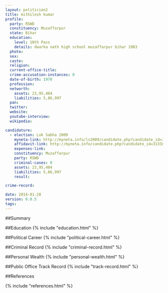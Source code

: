 ```yaml
---
layout: politician2
title: mithilesh kumar
profile: 
  party: RSWD
  constituency: Muzaffarpur
  state: Bihar
  education: 
    level: 10th Pass
    details: dwarka nath high school muzaffarpur bihar 1983
  photo: 
  sex: 
  caste: 
  religion: 
  current-office-title: 
  crime-accusation-instances: 0
  date-of-birth: 1970
  profession: 
  networth: 
    assets: 23,95,484
    liabilities: 5,86,997
  pan: 
  twitter: 
  website: 
  youtube-interview: 
  wikipedia: 

candidature: 
  - election: Lok Sabha 2009
    myneta-link: http://myneta.info/ls2009/candidate.php?candidate_id=3133
    affidavit-link: http://myneta.info/candidate.php?candidate_id=3133&scan=original
    expenses-link: 
    constituency: Muzaffarpur 
    party: RSWD
    criminal-cases: 0
    assets: 23,95,484
    liabilities: 5,86,997
    result:  

crime-record: 

date: 2014-01-28
version: 0.0.5
tags: 
---
```

##Summary


##Education
{% include "education.html" %}


##Political Career
{% include "political-career.html" %}


##Criminal Record
{% include "criminal-record.html" %}


##Personal Wealth
{% include "personal-wealth.html" %}


##Public Office Track Record
{% include "track-record.html" %}


##References


{% include "references.html" %}